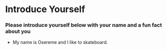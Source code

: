 # Introduce Yourself
### Please introduce yourself below with your name and a fun fact about you
- My name is Osereme and I like to skateboard.
